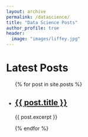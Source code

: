 ```yaml
---
layout: archive
permalink: /datascience/
title: "Data Science Posts"
author_profile: true
header:
  image: "images/liffey.jpg"
---
```


<h1>Latest Posts</h1>

<ul>
  {% for post in site.posts %}
    <li>
      <h2><a href="{{ post.url }}">{{ post.title }}</a></h2>
      <p>{{ post.excerpt }}</p>
    </li>
  {% endfor %}
</ul>

